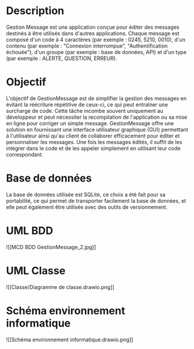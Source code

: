 # Description
Gestion Message est une application conçue pour éditer des messages destinés à être utilisés dans d'autres applications. Chaque message est composé d'un code à 4 caractères (par exemple : 0245, 5210, 0010), d'un contenu (par exemple : "Connexion interrompue", "Authentification échouée"), d'un groupe (par exemple : base de données, API) et d'un type (par exemple : ALERTE, QUESTION, ERREUR).

# Objectif
L'objectif de GestionMessage est de simplifier la gestion des messages en évitant la réécriture répétitive de ceux-ci, ce qui peut entraîner une surcharge de code. Cette tâche incombe souvent uniquement au développeur et peut nécessiter la recompilation de l'application ou sa mise en ligne pour corriger un simple message. GestionMessage offre une solution en fournissant une interface utilisateur graphique (GUI) permettant à l'utilisateur ainsi qu'au client de collaborer efficacement pour éditer et personnaliser les messages. Une fois les messages édités, il suffit de les intégrer dans le code et de les appeler simplement en utilisant leur code correspondant.

# Base de données
La base de données utilisée est SQLite, ce choix a été fait pour sa portabilité, ce qui permet de transporter facilement la base de données, et elle peut également être utilisée avec des outils de versionnement.

# UML BDD
![[MCD BDD GestionMessage_2.jpg]]
# UML Classe
![[Classe/Diagramme de classe.drawio.png]]
# Schéma environnement informatique
![[Schéma environnement informatique.drawio.png]]